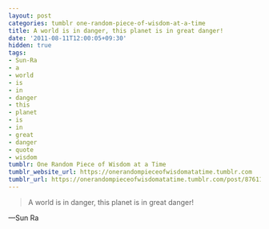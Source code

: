 ```yaml
---
layout: post
categories: tumblr one-random-piece-of-wisdom-at-a-time
title: A world is in danger, this planet is in great danger!
date: '2011-08-11T12:00:05+09:30'
hidden: true
tags:
- Sun-Ra
- a
- world
- is
- in
- danger
- this
- planet
- is
- in
- great
- danger
- quote
- wisdom
tumblr: One Random Piece of Wisdom at a Time
tumblr_website_url: https://onerandompieceofwisdomatatime.tumblr.com
tumblr_url: https://onerandompieceofwisdomatatime.tumblr.com/post/8761156868/a-world-is-in-danger-this-planet-is-in-great
---
```

> A world is in danger, this planet is in great danger!

—Sun Ra&nbsp;
